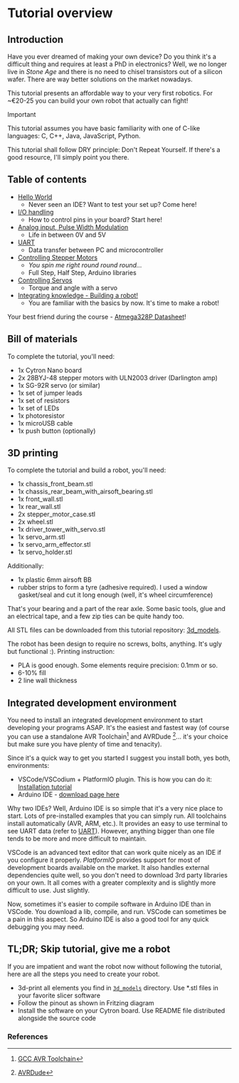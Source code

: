 # Tutorial overview

## Introduction

Have you ever dreamed of making your own device? Do you think it's a difficult thing and requires at least a PhD in electronics?
Well, we no longer live in *Stone Age* and there is no need to chisel transistors out of a silicon wafer. There are way better solutions on the market nowadays.

This tutorial presents an affordable way to your very first robotics. For ~€20-25 you can build your own robot that actually can fight! 

> [!IMPORTANT]
> This tutorial assumes you have basic familiarity with one of C-like languages: C, C++, Java, JavaScript, Python.

This tutorial shall follow DRY principle: Don't Repeat Yourself. If there's a good resource, I'll simply point you there.

## Table of contents 
* [Hello World](chapters/0_hello_world.md)
  * Never seen an IDE? Want to test your set up? Come here!
* [I/O handling](chapters/1_io_handling.md)
  *  How to control pins in your board? Start here!
* [Analog input, Pulse Width Modulation](chapters/2_analog_and_pwm.md)
  * Life in between 0V and 5V
* [UART](chapters/3_uart.md)
  * Data transfer between PC and microcontroller
* [Controlling Stepper Motors](chapters/4_stepper_motor.md)
  * *You spin me right round round round...*
  * Full Step, Half Step, Arduino libraries
* [Controlling Servos](chapters/5_servo.md)
  * Torque and angle with a servo
* [Integrating knowledge - Building a robot!](chapters/6_robot_integration.md)
  * You are familiar with the basics by now. It's time to make a robot!

Your best friend during the course - [Atmega328P Datasheet](https://ww1.microchip.com/downloads/en/DeviceDoc/Atmel-7810-Automotive-Microcontrollers-ATmega328P_Datasheet.pdf)!

## Bill of materials

To complete the tutorial, you'll need:

* 1x Cytron Nano board
* 2x 28BYJ-48 stepper motors with ULN2003 driver (Darlington amp)
* 1x SG-92R servo (or similar)
* 1x set of jumper leads
* 1x set of resistors
* 1x set of LEDs
* 1x photoresistor 
* 1x microUSB cable
* 1x push button (optionally)

## 3D printing
To complete the tutorial and build a robot, you'll need:

* 1x chassis_front_beam.stl 
* 1x chassis_rear_beam_with_airsoft_bearing.stl 
* 1x front_wall.stl  
* 1x rear_wall.stl 
* 2x stepper_motor_case.stl 
* 2x wheel.stl
* 1x driver_tower_with_servo.stl
* 1x servo_arm.stl
* 1x servo_arm_effector.stl
* 1x servo_holder.stl

Additionally:
* 1x plastic 6mm airsoft BB
* rubber strips to form a tyre (adhesive required). I used a window gasket/seal and cut it long enough (well, it's wheel circumference)

That's your bearing and a part of the rear axle. Some basic tools, glue 
and an electrical tape, and a few zip ties can be quite handy too.

All STL files can be downloaded from this tutorial repository: [3d_models](https://github.com/krkruk/arduino-robot-tutorial/tree/master/3d_models). 

The robot has been design to require no screws, bolts, anything. It's ugly but functional :).
Printing instruction:

* PLA is good enough. Some elements require precision: 0.1mm or so.
* 6-10% fill
* 2 line wall thickness

## Integrated development environment

You need to install an integrated development environment to start developing your programs ASAP. It's the easiest and fastest way (of course you can use a standalone AVR Toolchain[^1] and AVRDude [^2]... it's your choice but make sure you have plenty of time and tenacity).

Since it's a quick way to get you started I suggest you install both, yes both, environments:

* VSCode/VSCodium + PlatformIO plugin. This is how you can do it: [Installation tutorial](https://docs.platformio.org/en/latest/integration/ide/vscode.html#ide-vscode)
* Arduino IDE - [download page here](https://www.arduino.cc/en/software)

Why two IDEs? Well, Arduino IDE is so simple that it's a very nice place to start. Lots of pre-installed examples that you can simply run. All toolchains install automatically (AVR, ARM, etc.). It provides an easy to use terminal to see UART data (refer to [UART](chapters/3_uart.md)). However, anything bigger than one file tends to be more and more difficult to maintain. 

VSCode is an advanced text editor that can work quite nicely as an IDE if you configure it properly. *PlatformIO* provides support for most of development boards available on the market. It also handles external dependencies quite well, so you don't need to download 3rd party libraries on your own. It all comes with a greater complexity and is slightly more difficult to use. Just slightly.

Now, sometimes it's easier to compile software in Arduino IDE than in VSCode. You download a lib, compile, and run. VSCode can sometimes be a pain in this aspect. So Arduino IDE is also a good tool for any quick debugging you may need.


## TL;DR; Skip tutorial, give me a robot

If you are impatient and want the robot now without following the tutorial,
here are all the steps you need to create your robot.

* 3d-print all elements you find in [`3d_models`](/3d_models/README.md) directory. Use \*.stl files
  in your favorite slicer software
* Follow the pinout as shown in Fritzing diagram
* Install the software on your Cytron board. Use README file distributed alongside
  the source code



### References

[^1]: [GCC AVR Toolchain](https://www.microchip.com/en-us/tools-resources/develop/microchip-studio/gcc-compilers)

[^2]: [AVRDude](https://github.com/avrdudes/avrdude)
